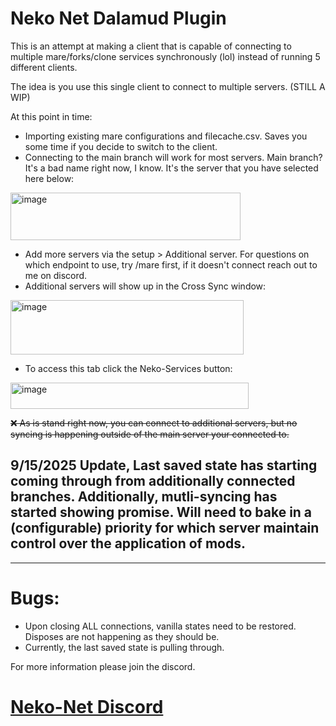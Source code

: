 # Neko Net Dalamud Plugin

This is an attempt at making a client that is capable of connecting to multiple mare/forks/clone services synchronously (lol) instead of running 5 different clients. 

The idea is you use this single client to connect to multiple servers. (STILL A WIP)

At this point in time:

- Importing existing mare configurations and filecache.csv. Saves you some time if you decide to switch to the client.
- Connecting to the main branch will work for most servers. Main branch? It's a bad name right now, I know. It's the server that you have selected here below:

  
<img width="368" height="76" alt="image" src="https://github.com/user-attachments/assets/9bcaa05f-4d1e-4dc1-bdeb-b112dfdaf99f" />

- Add more servers via the setup > Additional server. For questions on which endpoint to use, try /mare first, if it doesn't connect reach out to me on discord. 
- Additional servers will show up in the Cross Sync window:
<img width="373" height="87" alt="image" src="https://github.com/user-attachments/assets/b96f4e28-f7e7-41c7-a11b-8f100964b3bd" />


- To access this tab click the Neko-Services button:


<img width="381" height="42" alt="image" src="https://github.com/user-attachments/assets/e7032fad-dab9-4e1c-9f54-9f70eb5f14ad" />

~~❌ As is stand right now, you can connect to additional servers, but no syncing is happening outside of the main server your connected to.~~

## 9/15/2025 Update, Last saved state has starting coming through from additionally connected branches.  Additionally, mutli-syncing has started showing promise. Will need to bake in a (configurable) priority for which server maintain control over the application of mods.


--------------------------------------------

# Bugs:
-  Upon closing ALL connections, vanilla states need to be restored. Disposes are not happening as they should be. 
-  Currently, the last saved state is pulling through.



For more information please join the discord.
# [Neko-Net Discord](https://discord.gg/5HVveFefcB)



